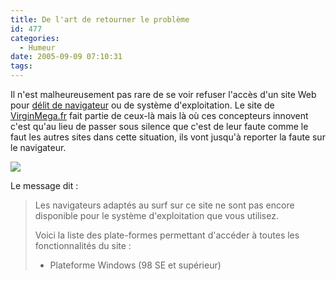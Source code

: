 ```yaml
---
title: De l'art de retourner le problème
id: 477
categories:
  - Humeur
date: 2005-09-09 07:10:31
tags:
---
```


Il n'est malheureusement pas rare de se voir refuser l'accès d'un site Web pour [délit de navigateur](/blog/2005/05/27/387-yahoo-music-preconise-dutiliser-netscape-47) ou de système d'exploitation. Le site de [VirginMega.fr](http://www.virginmega.fr/) fait partie de ceux-là mais là où ces concepteurs innovent c'est qu'au lieu de passer sous silence que c'est de leur faute comme le faut les autres sites dans cette situation, ils vont jusqu'à reporter la faute sur le navigateur.

![](/images/virginmega.png)

Le message dit&nbsp;:
 > Les navigateurs adaptés au surf sur ce site ne sont pas encore disponible pour le système d'exploitation que vous utilisez.
> 
> Voici la liste des plate-formes permettant d'accéder à toutes les fonctionnalités du site :
> 
> - Plateforme Windows (98 SE et supérieur)